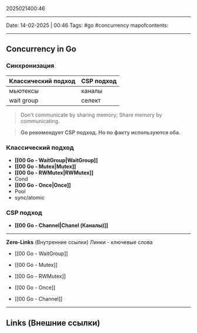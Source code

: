 2025021400:46
___
Date: 14-02-2025 | 00:46
Tags: #go #concurrency 
mapofcontents: 
___
## Concurrency in Go

### Синхронизация

| Классический подход | CSP подход |
| ------------------- | ---------- |
| мьютексы            | каналы     |
| wait group          | селект     |
> Don't communicate by sharing memory; 
> Share memory by communicating.

> **Go рекомендует CSP подход. Но по факту используются оба.**

### Классический подход
- **[[00 Go - WaitGroup|WaitGroup]]**
- **[[00 Go - Mutex|Mutex]]**
- **[[00 Go - RWMutex|RWMutex]]**
- Cond
- **[[00 Go - Once|Once]]**
- Pool
- sync/atomic

### CSP подход
- **[[00 Go - Channel|Chanel (Каналы)]]**

-----
**Zero-Links**  (Внутренние ссылки) Линки - ключевые слова
- [[00 Go - WaitGroup]]
- [[00 Go - Mutex]]
- [[00 Go - RWMutex]]
- [[00 Go - Once]]

- [[00 Go - Channel]]

------
**Links** (Внешние ссылки)
-
